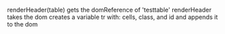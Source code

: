 renderHeader(table) gets the domReference of 'testtable'
renderHeader takes the dom
creates a variable tr with: cells, class, and id
and appends it to the dom